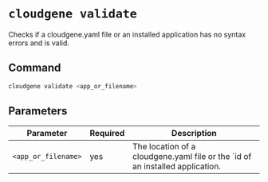 # `cloudgene validate`

Checks if a cloudgene.yaml file or an installed application has no syntax errors and is valid.

## Command

```bash
cloudgene validate <app_or_filename>
```
## Parameters

| Parameter | Required | Description |
| --- | --- | --- |
| `<app_or_filename>` | yes | The location of a cloudgene.yaml file or the `id of an installed application. |
